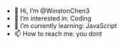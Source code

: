 - 👋 Hi, I’m @WinstonChen3
- 👀 I’m interested in: Coding
- 🌱 I’m currently learning: JavaScript
- 📫 How to reach me: you dont

<!---
WinstonChen3/WinstonChen3 is a ✨ special ✨ repository because its `README.md` (this file) appears on your GitHub profile.
You can click the Preview link to take a look at your changes.
--->
